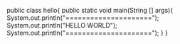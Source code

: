 public class hello{
  public static void main(String [] args){
    System.out.println("=====================");
    System.out.println("HELLO WORLD");
    System.out.println("=====================");
   }
  }

